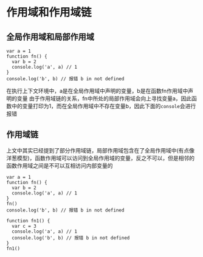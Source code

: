 # 作用域和作用域链

## 全局作用域和局部作用域

```
var a = 1
function fn() {
  var b = 2
  console.log('a', a) // 1
}
console.log('b', b) // 报错 b in not defined
```
在执行上下文环境中，a是在全局作用域中声明的变量，b是在函数fn作用域中声明的变量
由于作用域链的关系，fn中所处的局部作用域会向上寻找变量a，因此函数中的变量打印为1，而在全局作用域中不存在变量b，因此下面的`console`会进行报错

## 作用域链
上文中其实已经提到了部分作用域链，局部作用域包含在了全局作用域中(有点像洋葱模型)，函数作用域可以访问到全局作用域的变量，反之不可以，但是相邻的函数作用域之间是不可以互相访问内部变量的
```
var a = 1
function fn() {
  var b = 2
  console.log('a', a) // 1
}
fn()
console.log('b', b) // 报错 b in not defined

function fn1() {
  var c = 3
  console.log('a', a) // 1
  console.log('b', b) // 报错 b in not defined
}
fn1()
```

